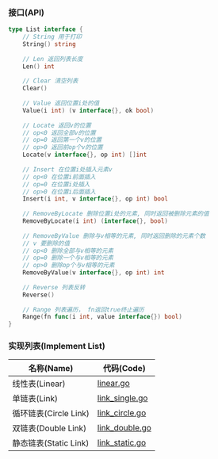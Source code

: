 ### 接口(API)
```go
type List interface {
    // String 用于打印
    String() string
    
    // Len 返回列表长度
    Len() int
    
    // Clear 清空列表
    Clear()
    
    // Value 返回位置i处的值
    Value(i int) (v interface{}, ok bool)
    
    // Locate 返回v的位置
    // op<0 返回全部v的位置
    // op=0 返回第一个v的位置
    // op>0 返回前op个v的位置
    Locate(v interface{}, op int) []int
    
    // Insert 在位置i处插入元素v
    // op<0 在位置i前面插入
    // op=0 在位置i处插入
    // op>0 在位置i后面插入
    Insert(i int, v interface{}, op int) bool
    
    // RemoveByLocate 删除位置i处的元素, 同时返回被删除元素的值
    RemoveByLocate(i int) (interface{}, bool)
    
    // RemoveByValue 删除与v相等的元素, 同时返回删除的元素个数
    // v 要删除的值
    // op<0 删除全部与v相等的元素
    // op=0 删除一个与v相等的元素
    // op>0 删除op个与v相等的元素
    RemoveByValue(v interface{}, op int) int
    
    // Reverse 列表反转
    Reverse()
    
    // Range 列表遍历， fn返回true终止遍历
    Range(fn func(i int, value interface{}) bool)
}
```

### 实现列表(Implement List)

| 名称(Name)          | 代码(Code)                                                                                         |
|-------------------|--------------------------------------------------------------------------------------------------|
| 线性表(Linear)       | [linear.go](https://github.com/pyihe/gobase/blob/master/data-structure/list/linear.go)           |
| 单链表(Link)         | [link_single.go](https://github.com/pyihe/gobase/blob/master/data-structure/list/link_single.go) |
| 循环链表(Circle Link) | [link_circle.go](https://github.com/pyihe/gobase/blob/master/data-structure/list/link_circle.go) |
| 双链表(Double Link)  | [link_double.go](https://github.com/pyihe/gobase/blob/master/data-structure/list/link_double.go) |
| 静态链表(Static Link) | [link_static.go](https://github.com/pyihe/gobase/blob/master/data-structure/list/link_static.go) |
